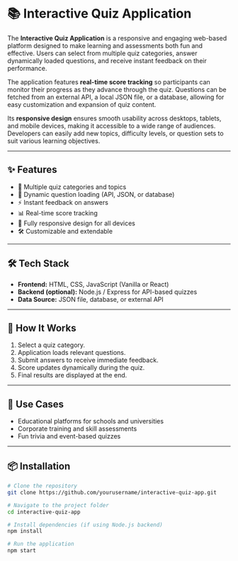 # 📚 Interactive Quiz Application

The **Interactive Quiz Application** is a responsive and engaging web-based platform designed to make learning and assessments both fun and effective. Users can select from multiple quiz categories, answer dynamically loaded questions, and receive instant feedback on their performance.

The application features **real-time score tracking** so participants can monitor their progress as they advance through the quiz. Questions can be fetched from an external API, a local JSON file, or a database, allowing for easy customization and expansion of quiz content.

Its **responsive design** ensures smooth usability across desktops, tablets, and mobile devices, making it accessible to a wide range of audiences. Developers can easily add new topics, difficulty levels, or question sets to suit various learning objectives.

---

## ✨ Features
- 📂 Multiple quiz categories and topics  
- 🔄 Dynamic question loading (API, JSON, or database)  
- ⚡ Instant feedback on answers  
- 📊 Real-time score tracking  
- 📱 Fully responsive design for all devices  
- 🛠 Customizable and extendable  

---

## 🛠 Tech Stack
- **Frontend:** HTML, CSS, JavaScript (Vanilla or React)  
- **Backend (optional):** Node.js / Express for API-based quizzes  
- **Data Source:** JSON file, database, or external API  

---

## 🚀 How It Works
1. Select a quiz category.  
2. Application loads relevant questions.  
3. Submit answers to receive immediate feedback.  
4. Score updates dynamically during the quiz.  
5. Final results are displayed at the end.  

---

## 📌 Use Cases
- Educational platforms for schools and universities  
- Corporate training and skill assessments  
- Fun trivia and event-based quizzes  

---

## 📦 Installation
```bash
# Clone the repository
git clone https://github.com/yourusername/interactive-quiz-app.git

# Navigate to the project folder
cd interactive-quiz-app

# Install dependencies (if using Node.js backend)
npm install

# Run the application
npm start
